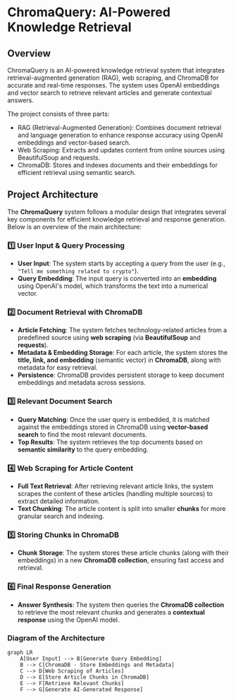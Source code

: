 # ChromaQuery: AI-Powered Knowledge Retrieval

## Overview
ChromaQuery is an AI-powered knowledge retrieval system that integrates retrieval-augmented generation (RAG), web scraping, and ChromaDB for accurate and real-time responses. The system uses OpenAI embeddings and vector search to retrieve relevant articles and generate contextual answers.

The project consists of three parts:  
- RAG (Retrieval-Augmented Generation): Combines document retrieval and language generation to enhance response accuracy using OpenAI embeddings and vector-based search.
- Web Scraping: Extracts and updates content from online sources using BeautifulSoup and requests.
- ChromaDB: Stores and indexes documents and their embeddings for efficient retrieval using semantic search.

## Project Architecture

The **ChromaQuery** system follows a modular design that integrates several key components for efficient knowledge retrieval and response generation. Below is an overview of the main architecture:

### **1️⃣ User Input & Query Processing**
- **User Input**: The system starts by accepting a query from the user (e.g., `"Tell me something related to crypto"`).
- **Query Embedding**: The input query is converted into an **embedding** using OpenAI's model, which transforms the text into a numerical vector.

### **2️⃣ Document Retrieval with ChromaDB**
- **Article Fetching**: The system fetches technology-related articles from a predefined source using **web scraping** (via **BeautifulSoup** and **requests**).
- **Metadata & Embedding Storage**: For each article, the system stores the **title, link, and embedding** (semantic vector) in **ChromaDB**, along with metadata for easy retrieval.
- **Persistence**: ChromaDB provides persistent storage to keep document embeddings and metadata across sessions.

### **3️⃣ Relevant Document Search**
- **Query Matching**: Once the user query is embedded, it is matched against the embeddings stored in ChromaDB using **vector-based search** to find the most relevant documents.
- **Top Results**: The system retrieves the top documents based on **semantic similarity** to the query embedding.

### **4️⃣ Web Scraping for Article Content**
- **Full Text Retrieval**: After retrieving relevant article links, the system scrapes the content of these articles (handling multiple sources) to extract detailed information.
- **Text Chunking**: The article content is split into smaller **chunks** for more granular search and indexing.

### **5️⃣ Storing Chunks in ChromaDB**
- **Chunk Storage**: The system stores these article chunks (along with their embeddings) in a new **ChromaDB collection**, ensuring fast access and retrieval.
  
### **6️⃣ Final Response Generation**
- **Answer Synthesis**: The system then queries the **ChromaDB collection** to retrieve the most relevant chunks and generates a **contextual response** using the OpenAI model.

### **Diagram of the Architecture**

```mermaid
graph LR
    A[User Input] --> B[Generate Query Embedding]
    B --> C[ChromaDB - Store Embeddings and Metadata]
    C --> D[Web Scraping of Articles]
    D --> E[Store Article Chunks in ChromaDB]
    E --> F[Retrieve Relevant Chunks]
    F --> G[Generate AI-Generated Response]



